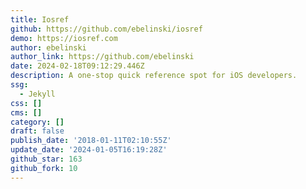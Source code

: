 ```yaml
---
title: Iosref
github: https://github.com/ebelinski/iosref
demo: https://iosref.com
author: ebelinski
author_link: https://github.com/ebelinski
date: 2024-02-18T09:12:29.446Z
description: A one-stop quick reference spot for iOS developers.
ssg:
  - Jekyll
css: []
cms: []
category: []
draft: false
publish_date: '2018-01-11T02:10:55Z'
update_date: '2024-01-05T16:19:28Z'
github_star: 163
github_fork: 10
---
```


